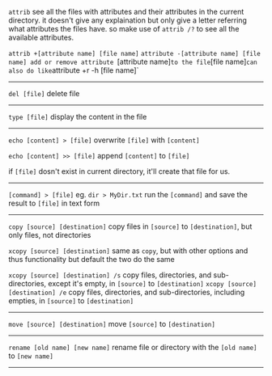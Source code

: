 `attrib`
see all the files with attributes and their attributes in the current directory.
it doesn't give any explaination but only give a letter referring what attributes the files have. so make use of `attrib /?` to see all the available attributes.

`attrib +[attribute name] [file name]`
`attribute -[attribute name] [file name]
add or remove attribute `[attribute name]` to the file `[file name]`
can also do like `attribute +r -h [file name]`
___
`del [file]`
delete file
___
`type [file]`
display the content in the file
___
`echo [content] > [file]`
overwrite `[file]` with `[content]`

`echo [content] >> [file]`
append `[content]` to `[file]`

if `[file]` dosn't exist in current directory, it'll create that file for us.
___
`[command] > [file]`
eg. `dir > MyDir.txt`
run the `[command]` and save the result to `[file]` in text form
___
`copy [source] [destination]`
copy files in `[source]` to `[destination]`, but only files, not directories

`xcopy [source] [destination]`
same as `copy`, but with other options and thus functionality
but default the two do the same

`xcopy [source] [destination] /s`
copy files, directories, and sub-directories, except it's empty, in `[source]` to `[destination]`
`xcopy [source] [destination] /e`
copy files, directories, and sub-directories, including empties, in `[source]` to `[destination]`
___
`move [source] [destination]`
move `[source]` to `[destination]`
___
`rename [old name] [new name]`
rename file or directory with the `[old name]` to `[new name]`
___
